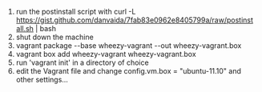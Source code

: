 1. run the postinstall script with curl -L https://gist.github.com/danvaida/7fab83e0962e8405799a/raw/postinstall.sh | bash
2. shut down the machine
3. vagrant package --base wheezy-vagrant --out wheezy-vagrant.box
4. vagrant box add wheezy-vagrant wheezy-vagrant.box
5. run 'vagrant init' in a directory of choice
6. edit the Vagrant file and change config.vm.box = "ubuntu-11.10" and other settings...
